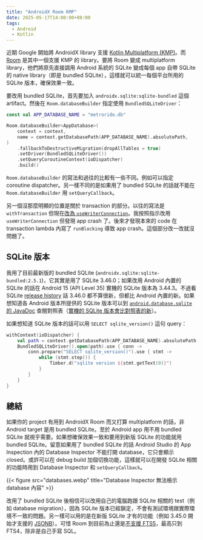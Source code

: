 ```yaml
---
title: "AndroidX Room KMP"
date: 2025-05-17T14:00:00+08:00
tags:
  - Android
  - Kotlin
---
```


近期 Google 開始將 AndroidX library 支援 [Kotlin Multiplatform (KMP)](https://developer.android.com/kotlin/multiplatform)。而 [Room](https://developer.android.com/training/data-storage/room/room-kmp-migration) 是其中一個支援 KMP 的 library。要將 Room 變成 multiplatform library，他們將原先直接調用 Android 系統的 SQLite 變成每個 app 自帶 SQLite 的 native library（即是 bundled SQLite），這樣就可以統一每個平台所用的 SQLite 版本，確保效果一致。

要改用 bundled SQLite，首先要加入 `androidx.sqlite:sqlite-bundled` 這個 artifact。然後在 `Room.databaseBuilder` 指定使用 `BundledSQLiteDriver`：

```kotlin
const val APP_DATABASE_NAME = "metroride.db"

Room.databaseBuilder<AppDatabase>(
    context = context,
    name = context.getDatabasePath(APP_DATABASE_NAME).absolutePath,
)
    .fallbackToDestructiveMigration(dropAllTables = true)
    .setDriver(BundledSQLiteDriver())
    .setQueryCoroutineContext(ioDispatcher)
    .build()
```

`Room.databaseBuilder` 的寫法和過往的比較有一些不同。例如可以指定 coroutine dispatcher。另一樣不同的是如果用了 bundled SQLite 的話就不能在 `Room.databaseBuilder` 用 `setQueryCallback`。

另一個沒那麼明顯的位置是關於 transaction 的部分。以往的寫法是 `withTransaction` 但現在[改為 `useWriterConnection`](https://developer.android.com/training/data-storage/room/room-kmp-migration#migrate_from_support_sqlite_to_sqlite_driver)。我按照指示改用 `useWriterConnection` 但發現 app crash 了。後來才發現本來的 code 在 transaction lambda 內寫了 `runBlocking` 導致 app crash。這個部分改一改就沒問題了。

## SQLite 版本

我用了目前最新版的 bundled SQLite (`androidx.sqlite:sqlite-bundled:2.5.1`)，它其實是用了 SQLite 3.46.0；如果改用 Android 內置的 SQLite 的話在 Android 15 (API Level 35) 實機的 SQLite 版本為 3.44.3。不過看 SQLite [release history](https://www.sqlite.org/changes.html) 話 3.46.0 都不算很新，但都比 Android 內置的新。如果想知道各 Android 版本所提供的 SQLite 版本可以到 [`android.database.sqlite` 的 JavaDoc](https://developer.android.com/reference/android/database/sqlite/package-summary) 查閱對照表（[實機的 SQLite 版本會比對照表的新](https://stackoverflow.com/a/4377116)）。

如果想知道 SQLite 版本的話可以用 `SELECT sqlite_version()` 這句 query：

```kotlin
withContext(ioDispatcher) {
    val path = context.getDatabasePath(APP_DATABASE_NAME).absolutePath
    BundledSQLiteDriver().open(path).use { conn ->
        conn.prepare("SELECT sqlite_version()").use { stmt ->
            while (stmt.step()) {
                Timber.d("sqlite version ${stmt.getText(0)}")
            }
        }
    }
}
```

## 總結

如果你的 project 有用到 AndroidX Room 而又打算 multiplatform 的話，非 Android target 是用 bundled SQLite。至於 Android app 用不用 bundled SQLite 就視乎需要。如果想確保效果一致和要用到新版 SQLite 的功能就用 bundled SQLite。留意如果用了 bundled SQLite 的話 Android Studio 的 App Inspection 內的 Database Inspector 不能打開 database，它只會顯示 closed。或許可以在 debug build 加個切換功能，這樣就可以在開發 SQLite 相關的功能時用到 Database Inspector 和 `setQueryCallback`。

{{< figure src="databases.webp" title="Database Inspector 無法檢示 database 內容" >}}

改用了 bundled SQLite 後相信可以改用自己的電腦跑跟 SQLite 相關的 test（例如 database migration），因為 SQLite 版本已經鎖定，不會有測試環境跟實際環境不一致的問題。另一樣可以用的是在新版 SQLite 才有的功能（例如 3.45.0 開始才支援的 [JSONB](https://www.sqlite.org/json1.html)）。可惜 Room 到目前為止還是[不支援 FTS5](https://issuetracker.google.com/issues/146824830)，最高只到 FTS4，除非是自己手寫 SQL。
